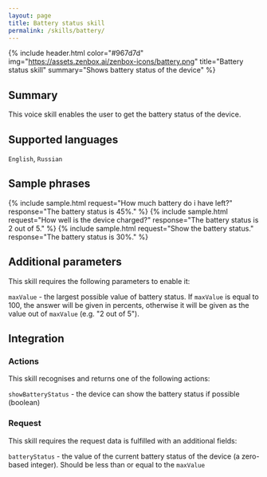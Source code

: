 ```yaml
---
layout: page
title: Battery status skill
permalink: /skills/battery/
---
```


{% include header.html color="#967d7d" img="https://assets.zenbox.ai/zenbox-icons/battery.png" title="Battery status skill" summary="Shows battery status of the device" %}

## Summary
This voice skill enables the user to get the battery status of the device.

## Supported languages
`English`, `Russian`

## Sample phrases
{% include sample.html request="How much battery do i have left?" response="The battery status is 45%." %}
{% include sample.html request="How well is the device charged?" response="The battery status is 2 out of 5." %}
{% include sample.html request="Show the battery status." response="The battery status is 30%." %}

## Additional parameters
This skill requires the following parameters to enable it:

`maxValue` - the largest possible value of battery status. If `maxValue` is equal to 100, the answer will be given in percents, otherwise it will be given as the value out of `maxValue` (e.g. "2 out of 5").

## Integration

### Actions
This skill recognises and returns one of the following actions:

`showBatteryStatus` - the device can show the battery status if possible (boolean)

### Request
This skill requires the request data is fulfilled with an additional fields:

`batteryStatus` - the value of the current battery status of the device (a zero-based integer). Should be less than or equal to the `maxValue`

